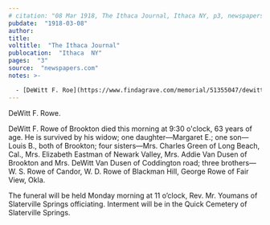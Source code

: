 ```yaml
---
# citation: "08 Mar 1918, The Ithaca Journal, Ithaca NY, p3, newspapers.com."
pubdate:  "1918-03-08"
author: 
title: 
voltitle:  "The Ithaca Journal"
publocation:  "Ithaca  NY"
pages:  "3"
source:  "newspapers.com"
notes: >-

  - [DeWitt F. Roe](https://www.findagrave.com/memorial/51355047/dewitt-f-roe) (04 Apr 1853 to 08 Mar 1918)
---
```

DeWitt F. Rowe. 

DeWitt F. Rowe of Brookton died this morning at 9:30 o'clock, 63 years of age. He is survived by his widow; one daughter—Margaret E.; one son—Louis B., both of Brookton; four sisters—Mrs. Charles Green of Long Beach, Cal., Mrs. Elizabeth Eastman of Newark Valley, Mrs. Addie Van Dusen of Brookton and Mrs. DeWitt Van Dusen of Coddington road; three brothers—W. S. Rowe of Candor, W. D. Rowe of Blackman Hill, George Rowe of Fair View, Okla. 

The funeral will be held Monday morning at 11 o’clock, Rev. Mr. Youmans of Slaterville Springs officiating. Interment will be in the Quick Cemetery of Slaterville Springs.


